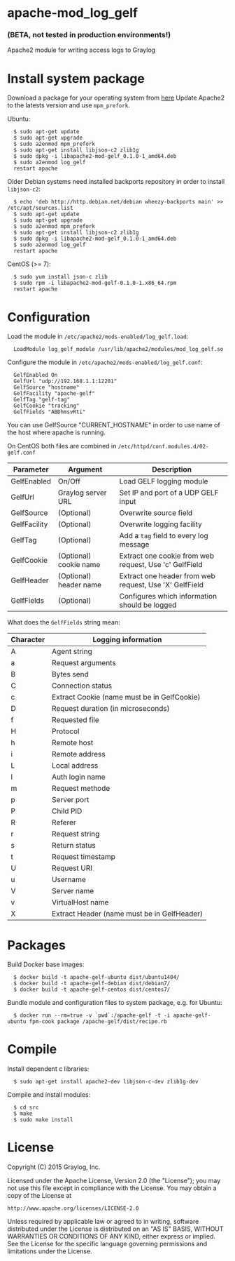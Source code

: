 # apache-mod_log_gelf
### (BETA, not tested in production environments!)
Apache2 module for writing access logs to Graylog

# Install system package
Download a package for your operating system from [here](https://github.com/Graylog2/apache-mod_log_gelf/releases)
Update Apache2 to the latests version and use `mpm_prefork`.

Ubuntu:

```
  $ sudo apt-get update
  $ sudo apt-get upgrade
  $ sudo a2enmod mpm_prefork
  $ sudo apt-get install libjson-c2 zlib1g
  $ sudo dpkg -i libapache2-mod-gelf_0.1.0-1_amd64.deb
  $ sudo a2enmod log_gelf
  restart apache
```

Older Debian systems need installed backports repository in order to install `libjson-c2`:

```
  $ echo 'deb http://http.debian.net/debian wheezy-backports main' >> /etc/apt/sources.list
  $ sudo apt-get update
  $ sudo apt-get upgrade
  $ sudo a2enmod mpm_prefork
  $ sudo apt-get install libjson-c2 zlib1g
  $ sudo dpkg -i libapache2-mod-gelf_0.1.0-1_amd64.deb
  $ sudo a2enmod log_gelf
  restart apache
```

CentOS (>= 7):

```
  $ sudo yum install json-c zlib
  $ sudo rpm -i libapache2-mod-gelf-0.1.0-1.x86_64.rpm
  restart apache
```

# Configuration

Load the module in `/etc/apache2/mods-enabled/log_gelf.load`:

```
  LoadModule log_gelf_module /usr/lib/apache2/modules/mod_log_gelf.so
```

Configure the module in `/etc/apache2/mods-enabled/log_gelf.conf`:

```
  GelfEnabled On
  GelfUrl "udp://192.168.1.1:12201"
  GelfSource "hostname"
  GelfFacility "apache-gelf"
  GelfTag "gelf-tag"
  GelfCookie "tracking"
  GelfFields "ABDhmsvRti"
```

You can use GelfSource "CURRENT_HOSTNAME" in order to use name of the host where apache is running.

On CentOS both files are combined in `/etc/httpd/conf.modules.d/02-gelf.conf`

| Parameter    | Argument               | Description                                            |
|--------------|------------------------|--------------------------------------------------------|
| GelfEnabled  | On/Off                 | Load GELF logging module                               |
| GelfUrl      | Graylog server URL     | Set IP and port of a UDP GELF input                    |
| GelfSource   | (Optional)             | Overwrite source field                                 |
| GelfFacility | (Optional)             | Overwrite logging facility                             |
| GelfTag      | (Optional)             | Add a `tag` field to every log message                 |
| GelfCookie   | (Optional) cookie name | Extract one cookie from web request, Use 'c' GelfField |
| GelfHeader   | (Optional) header name | Extract one header from web request, Use 'X' GelfField |
| GelfFields   | (Optional)             | Configures which information should be logged          |

What does the `GelfFields` string mean:

| Character | Logging information                         |
|-----------|---------------------------------------------|
| A         | Agent string                                |
| a         | Request arguments                           |
| B         | Bytes send                                  |
| C         | Connection status                           |
| c         | Extract Cookie (name must be in GelfCookie) |
| D         | Request duration (in microseconds)          |
| f         | Requested file                              |
| H         | Protocol                                    |
| h         | Remote host                                 |
| i         | Remote address                              |
| L         | Local address                               |
| l         | Auth login name                             |
| m         | Request methode                             |
| p         | Server port                                 |
| P         | Child PID                                   |
| R         | Referer                                     |
| r         | Request string                              |
| s         | Return status                               |
| t         | Request timestamp                           |
| U         | Request URI                                 |
| u         | Username                                    |
| V         | Server name                                 |
| v         | VirtualHost name                            |
| X         | Extract Header (name must be in GelfHeader) |

# Packages

Build Docker base images:

```
  $ docker build -t apache-gelf-ubuntu dist/ubuntu1404/
  $ docker build -t apache-gelf-debian dist/debian7/
  $ docker build -t apache-gelf-centos dist/centos7/
```

Bundle module and configuration files to system package, e.g. for Ubuntu:

```
  $ docker run --rm=true -v `pwd`:/apache-gelf -t -i apache-gelf-ubuntu fpm-cook package /apache-gelf/dist/recipe.rb
```

# Compile

Install dependent c libraries:

```
  $ sudo apt-get install apache2-dev libjson-c-dev zlib1g-dev
```

Compile and install modules:

```
  $ cd src
  $ make
  $ sudo make install
```

# License

Copyright (C) 2015 Graylog, Inc.

Licensed under the Apache License, Version 2.0 (the "License");
you may not use this file except in compliance with the License.
You may obtain a copy of the License at

    http://www.apache.org/licenses/LICENSE-2.0

Unless required by applicable law or agreed to in writing, software
distributed under the License is distributed on an "AS IS" BASIS,
WITHOUT WARRANTIES OR CONDITIONS OF ANY KIND, either express or implied.
See the License for the specific language governing permissions and
limitations under the License.
